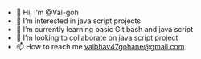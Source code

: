 - 👋 Hi, I’m @Vai-goh
- 👀 I’m interested in java script projects 
- 🌱 I’m currently learning basic Git bash and java script 
- 💞️ I’m looking to collaborate on java script project 
- 📫 How to reach me vaibhav47gohane@gmail.com

<!---
Vai-goh/Vai-goh is a ✨ special ✨ repository because its `README.md` (this file) appears on your GitHub profile.
You can click the Preview link to take a look at your changes.
--->
